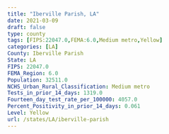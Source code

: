 ```yaml
---
title: "Iberville Parish, LA"
date: 2021-03-09
draft: false
type: county
tags: [FIPS:22047.0,FEMA:6.0,Medium metro,Yellow]
categories: [LA]
County: Iberville Parish
State: LA
FIPS: 22047.0
FEMA_Region: 6.0
Population: 32511.0
NCHS_Urban_Rural_Classification: Medium metro
Tests_in_prior_14_days: 1319.0
Fourteen_day_test_rate_per_100000: 4057.0
Percent_Positivity_in_prior_14_days: 0.061
Level: Yellow
url: /states/LA/iberville-parish
---
```



